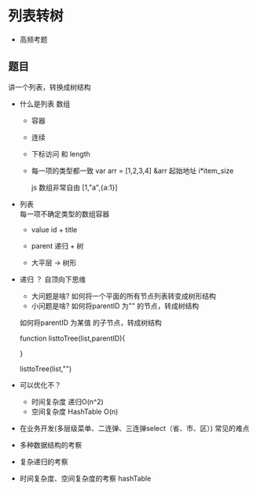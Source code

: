 # 列表转树

- 高频考题

## 题目
讲一个列表，转换成树结构

- 什么是列表 数组
  - 容器
  - 连续
  - 下标访问 和 length
  - 每一项的类型都一致
    var arr = [1,2,3,4]
    &arr 起始地址 i*item_size
    
    js 数组非常自由
    [1,"a",{a:1}]

- 列表  
    每一项不确定类型的数组容器
    - value id + title
    - parent 递归 + 树

    - 大平层 -> 树形

- 递归 ？ 自顶向下思维
    - 大问题是啥?
    如何将一个平面的所有节点列表转变成树形结构
    - 小问题是啥?
    如何将parentID 为"" 的节点，转成树结构

    如何将parentID 为某值 的子节点，转成树结构

    function listtoTree(list,parentID){
        
    }

    listtoTree(list,"")

- 可以优化不？
  - 时间复杂度
    递归O(n^2)
  - 空间复杂度
    HashTable O(n)

- 在业务开发(多层级菜单、二连弹、三连弹select（省、市、区）)  常见的难点
- 多种数据结构的考察
- 复杂递归的考察
- 时间复杂度、空间复杂度的考察 hashTable